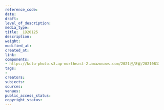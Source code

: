 ```yaml
---
reference_code: 
date: 
draft: 
level_of_description: 
media_type: 
title: _1D20125
description: 
weight: 
modified_at: 
created_at: 
link: 
components:
- https://kctu-photo.s3.ap-northeast-2.amazonaws.com/2021년/8월/20210813_8.13+5인미만+차별폐지+공동행동+개최/_1D20125.jpg
tags:
- 
creators: 
subjects: 
sources: 
venues: 
public_access_status: 
copyright_status: 
---
```

